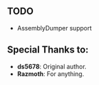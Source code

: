 ## TODO  
- AssemblyDumper support

## Special Thanks to:  
- **ds5678**: Original author.  
- **Razmoth**: For anything.  
